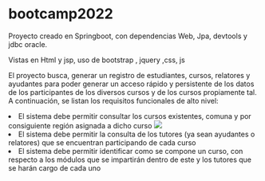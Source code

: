 # bootcamp2022
<p>Proyecto creado en Springboot, con dependencias Web, Jpa, devtools y jdbc oracle.</>
<p>Vistas en Html y jsp, uso de bootstrap , jquery ,css, js </>
<p>El proyecto busca, generar un registro de estudiantes, cursos, relatores y ayudantes para poder generar un acceso rápido y persistente de los datos de los participantes de los diversos cursos y de los cursos propiamente tal. A continuación, se listan los requisitos funcionales de alto nivel:
<li>	El sistema debe permitir consultar los cursos existentes, comuna y por consiguiente región asignada a dicho curso</>
<img src="https://user-images.githubusercontent.com/103292411/212456926-cb38dd7a-b704-4d4c-8dc6-41f181bc5777.png"></i>
<li>	El sistema debe permitir la consulta de los tutores (ya sean ayudantes o relatores) que se encuentran participando de cada curso</>
<li>	El sistema debe permitir identificar como se compone un curso, con respecto a los módulos que se impartirán dentro de este y los tutores que se harán cargo de cada uno</>

